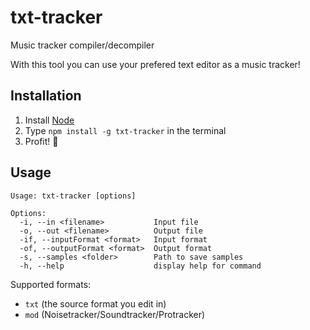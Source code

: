 # txt-tracker
Music tracker compiler/decompiler

With this tool you can use your prefered text editor as a music tracker!

## Installation

 1. Install [Node](https://nodejs.org/)
 2. Type `npm install -g txt-tracker` in the terminal
 3. Profit! 🎉

## Usage
```
Usage: txt-tracker [options]

Options:
  -i, --in <filename>           Input file
  -o, --out <filename>          Output file
  -if, --inputFormat <format>   Input format
  -of, --outputFormat <format>  Output format
  -s, --samples <folder>        Path to save samples
  -h, --help                    display help for command
```

Supported formats:
 - `txt` (the source format you edit in)
 - `mod` (Noisetracker/Soundtracker/Protracker)
